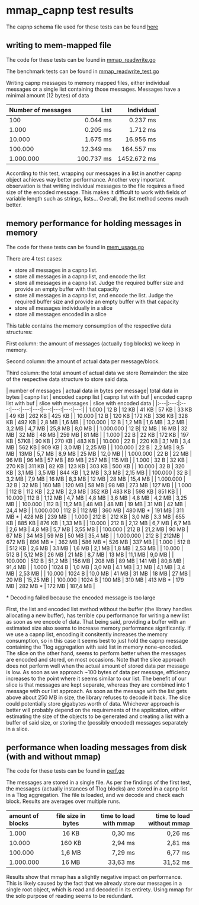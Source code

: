 # mmap_capnp test results

The capnp schema file used for these tests can be found [here](tlog_schema.capnp)

## writing to mem-mapped file

The code for these tests can be found in [mmap_readwrite.go](mmap_readwrite.go)

The benchmark tests can be found in [mmap_readwrite_test.go](mmap_readwrite_test.go)

Writing capnp messages to memory mapped files, either individual messages or a single
list containing those messages. Messages have a minimal amount (12 bytes) of data


| Number of messages | List | Individual |
|---|---:|---:|
| 100 | 0.044 ms | 0.237 ms |
| 1.000 | 0.205 ms | 1.712 ms |
| 10.000 | 1.675 ms | 16.956 ms |
| 100.000 | 12.349 ms | 164.557 ms |
| 1.000.000 | 100.737 ms | 1452.672 ms |

According to this test, wrapping our messages in a list in another capnp object
achieves way better performance. Another very important observation is that writing
individual messages to the file requires a fixed size of the encoded message. This
makes it difficult to work with fields of variable length such as strings, lists...
Overall, the list method seems much better.

## memory performance for holding messages in memory

The code for these tests can be found in [mem_usage.go](mem_usage.go)

There are 4 test cases:

  - store all messages in a capnp list.
  - store all messages in a capnp list, and encode the list
  - store all messages in a capnp list. Judge the required buffer size and provide an empty buffer with that capacity
  - store all messages in a capnp list, and encode the list. Judge the required buffer size and provide an empty buffer with that capacity
  - store all messages individually in a slice
  - store all messages encoded in a slice

This table contains the memory consumption of the respective data structures:

First column: the amount of messages (actually tlog blocks) we keep in memory.

Second column: the amount of actual data per message/block.

Third column: the total amount of actual data we store
Remainder: the size of the respective data structure to store said data.

| number of messages | actual data in bytes per message| total data in bytes | capnp list | encoded capnp list |  capnp list with buf | encoded capnp list with buf | slice with messages | slice with encoded data |
|:---|:---:|:---:|---:|---:|---:|---:|---:|---:|---:|
| 1.000 | 12 B | 12 KB | 41 KB | 57 KB | 33 KB | 49 KB | 262 KB | 425 KB |
| 10.000 | 12 B | 120 KB | 172 KB | 336 KB | 328 KB | 492 KB | 2,8 MB | 1,6 MB |
| 100.000 | 12 B | 1,2 MB | 1,6 MB | 3,2 MB | 3,2 MB | 4,7 MB | 25,8 MB | 8,0 MB |
| 1.000.000 | 12 B| 12 MB | 16 MB | 32 MB | 32 MB | 48 MB | 259 MB | 81 MB |
| 1.000 | 22 B | 22 KB | 172 KB | 197 KB | 57KB | 90 KB | 270 KB | 483 KB |
| 10.000 | 22 B | 220 KB | 3,1 MB | 3,4 MB | 562 KB | 909 KB | 3,0 MB | 2,25 MB |
| 100.000 | 22 B | 2,2 MB | 9,5 MB | 13MB | 5,7 MB | 8,9 MB | 25 MB | 12,0 MB |
| 1.000.000 | 22 B | 22 MB | 96 MB | 96 MB | 57 MB | 89 MB | 257 MB | 115 MB |
| 1.000 | 32 B | 32 KB | 270 KB | 311 KB | 82 KB | 123 KB | 303 KB | 500 KB |
| 10.000 | 32 B | 320 KB | 3,1 MB | 3,5 MB | 844 KB | 1,2 MB | 3,3 MB | 2,15 MB |
| 100.000 | 32 B | 3,2 MB | 7,9 MB | 16 MB | 8,3 MB | 12 MB | 28 MB | 15,4 MB |
| 1.000.000 | 32 B | 32 MB | 160 MB | 120 MB | 58 MB | 98 MB | 273 MB | 127 MB |
| 1.000 | 112 B | 112 KB | 2,2 MB | 2,3 MB | 352 KB | 483 KB | 598 KB | 851 KB |
| 10.000 | 112 B | 1,12 MB | 4,7 MB | 4,8 MB | 3,6 MB | 4,8 MB | 4,2 MB | 3,25 MB |
| 100.000 | 112 B | 11,2 MB | 48 MB | 48 MB | 19 MB | 31 MB | 42 MB | 24,4 MB |
| 1.000.000 | 112 B | 112 MB | 360 MB | 480 MB * | 191 MB | 311 MB * | 428 MB | 239 MB |
| 1.000 | 212 B | 212 KB | 3,0 MB | 3.3 MB | 655 KB | 885 KB | 876 KB | 1,33 MB |
| 10.000 | 212 B | 2,12 MB | 6,7 MB | 6,7 MB | 2,6 MB | 4,8 MB | 5,7 MB | 3,55 MB |
| 100.000 | 212 B | 21,2 MB | 90 MB | 67 MB | 34 MB | 59 MB | 50 MB | 35,4 MB |
| 1.000.000 | 212 B | 212MB | 672 MB | 896 MB * | 362 MB | 586 MB *| 526 MB | 337 MB |
| 1.000 | 512 B | 512 KB | 2,6 MB | 3.1 MB | 1,6 MB | 2,1 MB | 1,8 MB | 2,53 MB |
| 10.000 | 512 B | 5,12 MB | 26 MB | 21 MB | 8,7 MB | 13 MB | 11,1 MB | 9,0 MB |
| 100.000 | 512 B | 51,2 MB | 156 MB | 208 MB | 89 MB | 141 MB | 80,8 MB | 91,4 MB |
| 1.000 | 1024 B | 1,0 MB | 3,0 MB | 4.1 MB | 3,1 MB | 4,1 MB | 3,4 MB | 2,53 MB |
| 10.000 | 1024 B | 10,0 MB | 41 MB | 31 MB | 18 MB | 27 MB | 20 MB | 15,25 MB |
| 100.000 | 1024 B | 100 MB | 310 MB | 413 MB * | 179 MB | 282 MB * | 172 MB | 187,4 MB |

\* Decoding failed because the encoded message is too large

First, the list and encoded list method without the buffer (the library handles allocating
a new buffer), has terrible cpu performance for writing a new list as soon as we encode
of data. That being said, providing a buffer with an estimated size also seems to increase
memory performance significantly. If we use a capnp list, encoding it consitently
increases the memory consumption, so in this case it seems best to just hold the
capnp message containing the Tlog aggregation with said list in memory none-encoded.
The slice on the other hand, seems to perform better when the messages are encoded and
stored, on most occasions. Note that the slice approach does not perform well when the
actual amount of stored data per message is low. As soon as we approach ~100 bytes of data
per message, efficiency increases to the point where it seems similar to our list.
The benefit of our slice is that messages are kept separate, whereas they are combined
into 1 message with our list approach. As soon as the message with the list gets above
about 250 MB in size, the library refuses to decode it back. The slice could potentially store
gigabytes worth of data. Whichever approach is better will probably depend on the
requirements of the application, either estimating the size of the objects to be
generated and creating a list with a buffer of said size, or storing the (possibly
encoded) messages separately in a slice.

## performance when loading messages from disk (with and without mmap)

The code for these tests can be found in [perf.go](perf.go)

The messages are stored in a single file. As per the findings of the first test,
the messages (actually instances of Tlog blocks) are stored in a capnp list
in a Tlog aggregation. The file is loaded, and we decode and check each block.
Results are averages over multiple runs.

| amount of blocks | file size in bytes | time to load with mmap | time to load without mmap |
| :--- | :---: | ---: | ---: |
| 1.000 | 16 KB | 0,30 ms | 0,26 ms |
| 10.000 | 160 KB | 2,94 ms | 2,81 ms |
| 100.000 | 1,6 MB | 7,29 ms | 6,77 ms |
| 1.000.000 | 16 MB | 33,63 ms | 31,52 ms |

Results show that mmap has a slightly negative impact on performance. This is likely
caused by the fact that we already store our messages in a single root object, which is
read and decoded in its entirety. Using mmap for the solo purpose of reading seems to be redundant.
